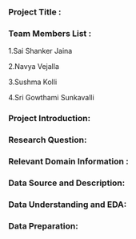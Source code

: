 ### Project Title :

### Team Members List :
1.Sai Shanker Jaina

2.Navya Vejalla

3.Sushma Kolli

4.Sri Gowthami Sunkavalli

### Project Introduction:

### Research Question:

### Relevant Domain Information :

### Data Source and Description:  

### Data Understanding and EDA:

### Data Preparation:
